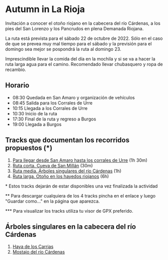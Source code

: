 # Autumn in La Rioja
Invitación a conocer el otoño riojano en la cabecera del río Cárdenas, a los pies del San Lorenzo y los Pancrudos en plena Demanada Riojana.

La ruta está prevista para el sábado 22 de octubre de 2022. Sólo en el caso de que se prevea muy mal tiempo para el sábado y la previsión para el domingo sea mejor se pospondrá la ruta al domingo 23.

Imprescindible llevar la comida del día en la mochila y si se va a hacer la ruta larga agua para el camino. Recomendado llevar chubasquero y ropa de recambio.

## Horario
- 08:30 Quedada en San Amaro y organización de vehículos
- 08:45 Salida para los Corrales de Urre
- 10:15 Llegada a los Corrales de Urre
- 10:30 Inicio de la ruta
- 17:30 Final de la ruta y regreso a Burgos
- 19:00 Llegada a Burgos

## Tracks que documentan los recorridos propuestos (*)
1. [Para llegar desde San Amaro hasta los corrales de Urre](https://raw.githubusercontent.com/cristinorra/Auxiliar/main/01%20San%20Amaro-Corrales%20de%20Urre.gpx) (1h 30m)
2. [Ruta corta. Cueva de San Millán](https://raw.githubusercontent.com/cristinorra/Auxiliar/main/02%20Corrales%20de%20Urre-Cueva%20de%20San%20Millan.gpx) (30m)
3. [Ruta media. Árboles singulares del río Cárdenas](https://raw.githubusercontent.com/cristinorra/Auxiliar/main/03%20Arboles%20singulares%20de%20La%20Rioja.gpx) (1h)
4. [Ruta larga. Otoño en los hayedos riojanos](https://raw.githubusercontent.com/cristinorra/Auxiliar/main/04%20Oto%C3%B1o%20Riojano.gpx) (6h)

\* Estos tracks dejarán de estar disponibles una vez finalizada la actividad

** Para descargar cualquiera de los 4 tracks pincha en el enlace y luego "Guardar como..." en la página que aparezca.

*** Para visualizar los tracks utiliza tu visor de GPX preferido.

## Árboles singulares en la cabecera del río Cárdenas
1. [Haya de los Carrias](https://www.larioja.org/larioja-client/cm/medio-ambiente/images?idMmedia=628506)
2. [Mostajo del río Cárdenas](https://www.larioja.org/larioja-client/cm/medio-ambiente/images?idMmedia=628546)
